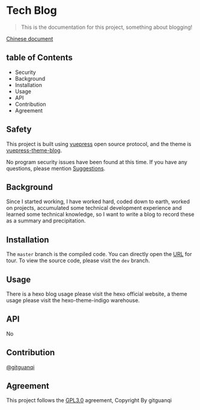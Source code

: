 # Tech Blog

> This is the documentation for this project, something about blogging!

[Chinese document](./zh-CN.md)

## table of Contents

+ Security
+ Background
+ Installation
+ Usage
+ API
+ Contribution
+ Agreement

## Safety

This project is built using [vuepress](https://vuepress.vuejs.org/) open source protocol, and the theme is [vuepress-theme-blog](https://vuepress-theme-blog.ulivz.com/).

No program security issues have been found at this time. If you have any questions, please mention [Suggestions](https://github.com/gitguanqi/gitguanqi.github.io/issues/new).

## Background

Since I started working, I have worked hard, coded down to earth, worked on projects, accumulated some technical development experience and learned some technical knowledge, so I want to write a blog to record these as a summary and precipitation.

## Installation

The `master` branch is the compiled code. You can directly open the [URL](https://guanqi.xyz/) for tour. To view the source code, please visit the `dev` branch.

## Usage

There is a hexo blog usage please visit the hexo official website, a theme usage please visit the hexo-theme-indigo warehouse.

## API

No

## Contribution

[@gitguanqi](https://github.com/gitguanqi)

## Agreement

This project follows the [GPL3.0](https://www.gnu.org/licenses/gpl-3.0.html) agreement, Copyright By gitguanqi
